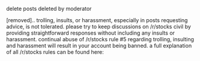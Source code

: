 delete posts deleted by moderator

[removed].. trolling, insults, or harassment, especially in posts requesting advice, is not tolerated.  please try to keep discussions on /r/stocks civil by providing straightforward responses without including any insults or harassment.  continual abuse of /r/stocks rule #5 regarding trolling, insulting and harassment will result in your account being banned.  a full explanation of all /r/stocks rules can be found here:

